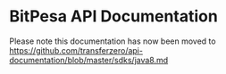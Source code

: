 # BitPesa API Documentation

Please note this documentation has now been moved to https://github.com/transferzero/api-documentation/blob/master/sdks/java8.md
